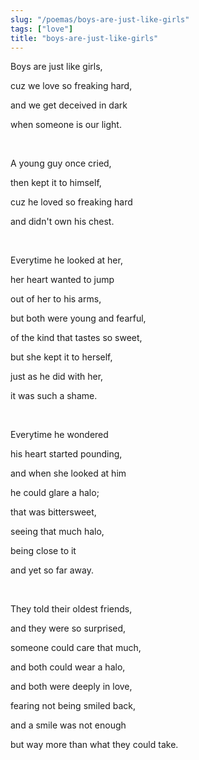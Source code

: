 ```yaml
---
slug: "/poemas/boys-are-just-like-girls"
tags: ["love"]
title: "boys-are-just-like-girls"
---
```

Boys are just like girls,

cuz we love so freaking hard,

and we get deceived in dark

when someone is our light.

&nbsp;

A young guy once cried,

then kept it to himself,

cuz he loved so freaking hard

and didn't own his chest.

&nbsp;

Everytime he looked at her,

her heart wanted to jump

out of her to his arms,

but both were young and fearful,

of the kind that tastes so sweet,

but she kept it to herself,

just as he did with her,

it was such a shame.

&nbsp;

Everytime he wondered

his heart started pounding,

and when she looked at him

he could glare a halo;

that was bittersweet,

seeing that much halo,

being close to it

and yet so far away.

&nbsp;

They told their oldest friends,

and they were so surprised,

someone could care that much,

and both could wear a halo,

and both were deeply in love,

fearing not being smiled back,

and a smile was not enough

but way more than what they could take.